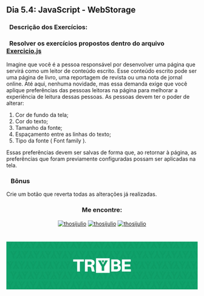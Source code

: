 ## Dia 5.4: JavaScript - WebStorage

### &nbsp; Descrição dos Exercícios:

### &nbsp; Resolver os exercícios propostos dentro do arquivo [Exercicio.js](https://github.com/thosijulio/trybe-exercises/blob/exercises/5.4/1.INTRODUCAO/BLOCO_05/DIA_04/exercicio.js)
Imagine que você é a pessoa responsável por desenvolver uma página que servirá como um leitor de conteúdo escrito.
Esse conteúdo escrito pode ser uma página de livro, uma reportagem de revista ou uma nota de jornal online.
Até aqui, nenhuma novidade, mas essa demanda exige que você aplique preferências das pessoas leitoras na página para melhorar a experiência de leitura dessas pessoas.
As pessoas devem ter o poder de alterar:
1. Cor de fundo da tela;
2. Cor do texto;
3. Tamanho da fonte;
4. Espaçamento entre as linhas do texto;
5. Tipo da fonte ( Font family ).

Essas preferências devem ser salvas de forma que, ao retornar à página, as preferências que foram previamente configuradas possam ser aplicadas na tela.


### &nbsp;&nbsp; Bônus

Crie um botão que reverta todas as alterações já realizadas.
 


<h3 align=center>Me encontre:</h3>

<p align=center>
<a href="https://www.linkedin.com/in/thosijulio/" target="blank"><img align="center" src="https://cdn.jsdelivr.net/npm/simple-icons@3.0.1/icons/linkedin.svg" alt="thosijulio" height="20" width="20" /></a>
<a href="https://www.github.com/thosijulio/" target="blank"><img align="center" src="https://cdn.jsdelivr.net/npm/simple-icons@3.0.1/icons/github.svg" alt="thosijulio" height="20" width="20" /></a>
<a href="https://www.instagram.com/thosijulio" target="blank"><img align="center" src="https://cdn.jsdelivr.net/npm/simple-icons@3.0.1/icons/instagram.svg" alt="thosijulio" height="20" width="20" /></a>
 </p>
 
 <h1 align="center">
    <img alt="Trybe" src="https://github.com/thosijulio/trybe-exercises/blob/main/trybe_logo.jpeg" />
</h1>
